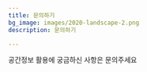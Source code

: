 ```yaml
---
title: 문의하기
bg_image: images/2020-landscape-2.png
description: 문의하기

---
```

공간정보 활용에 궁금하신 사항은 문의주세요